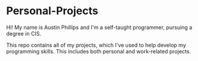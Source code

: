 # Personal-Projects
Hi! My name is Austin Phillips and I'm a self-taught programmer, pursuing a degree in CIS.

This repo contains all of my projects, which I've used to help develop my programming skills. This includes both personal and work-related projects.
